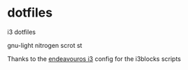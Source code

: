 # dotfiles
i3 dotfiles

gnu-light
nitrogen
scrot
st

Thanks to the [endeavouros i3](https://github.com/endeavouros-team/endeavouros-i3wm-setup) config for the i3blocks scripts




